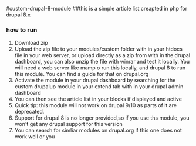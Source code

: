 #custom-drupal-8-module
##this is a simple article list creapted in php for drupal 8.x

### how to run

1. Download zip
2. Upload the zip file to your modules/custom folder with in your htdocs file in your web server, or upload directly as a zip from with in the drupal dashboard, you can also unzip the file with winrar and test it locally. You will need a web server like mamp o run this locally, and drupal 8 to run this module. You can find a guide for that on drupal.org
3. Activate the module in your drupal dashboard by searching for the custom drupalup module in your extend tab with in your drupal admin dashboard
4. You can then see the article list in your blocks if displayed and active
5. Quick tip: this module will not work on drupal 9/10 as parts of it are deprecated.
6. Support for drupal 8 is no longer provided,so if you use ths module, you won't get any drupal support for this version
7. You can search for simliar modules on drupal.org if this one does not work well or you
